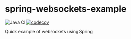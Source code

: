 # spring-websockets-example
![Java CI](https://github.com/JFL110/spring-websockets-example/workflows/Java%20CI/badge.svg) [![codecov](https://codecov.io/gh/JFL110/where-are-they-aws-app/branch/master/graph/badge.svg)](https://codecov.io/gh/JFL110/spring-websockets-example)

Quick example of websockets using Spring
